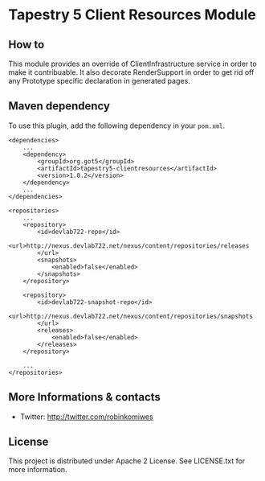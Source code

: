 # Tapestry 5 Client Resources Module

## How to

This module provides an override of ClientInfrastructure service in order to make it contribuable.
It also decorate RenderSupport in order to get rid off any Prototype specific declaration in generated pages.

## Maven dependency

To use this plugin, add the following dependency in your `pom.xml`.

	<dependencies>
		...
		<dependency>
			<groupId>org.got5</groupId>
			<artifactId>tapestry5-clientresources</artifactId>
			<version>1.0.2</version>
		</dependency>
		...
	</dependencies>
	
	<repositories>
		...
		<repository>
			<id>devlab722-repo</id>
			<url>http://nexus.devlab722.net/nexus/content/repositories/releases
			</url>
			<snapshots>
				<enabled>false</enabled>
			</snapshots>
		</repository>

		<repository>
			<id>devlab722-snapshot-repo</id>
			<url>http://nexus.devlab722.net/nexus/content/repositories/snapshots
			</url>
			<releases>
				<enabled>false</enabled>
			</releases>
		</repository>
		
		...
	</repositories>

## More Informations & contacts

* Twitter: http://twitter.com/robinkomiwes


## License

This project is distributed under Apache 2 License. See LICENSE.txt for more information.
